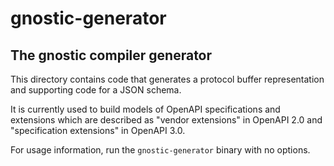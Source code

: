 # gnostic-generator

## The gnostic compiler generator

This directory contains code that generates a protocol buffer
representation and supporting code for a JSON schema.

It is currently used to build models of OpenAPI specifications
and extensions which are described as "vendor extensions" in 
OpenAPI 2.0 and "specification extensions" in OpenAPI 3.0.

For usage information, run the `gnostic-generator` binary with no
options.
